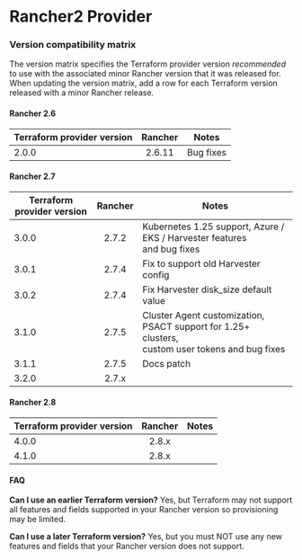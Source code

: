 # Rancher2 Provider

### Version compatibility matrix

The version matrix specifies the Terraform provider version _recommended_ to use with the associated minor Rancher version that it was released for. When updating the version matrix, add a row for each Terraform version released with a minor Rancher release.

#### Rancher 2.6

| Terraform provider version | Rancher |    Notes    |
|----------------------------------------|:-------:|:-----------:|
| 2.0.0                                  | 2.6.11  | Bug fixes   |

#### Rancher 2.7

| Terraform provider version | Rancher | Notes                                                                                               |
|----------------------------|:-------:|-----------------------------------------------------------------------------------------------------|
| 3.0.0                      |  2.7.2  | Kubernetes 1.25 support, Azure / EKS / Harvester features<br/>and bug fixes                         |
| 3.0.1                      |  2.7.4  | Fix to support old Harvester config                                                                 |
| 3.0.2                      |  2.7.4  | Fix Harvester disk_size default value                                                               |
| 3.1.0                      |  2.7.5  | Cluster Agent customization, PSACT support for 1.25+ clusters,<br/>custom user tokens and bug fixes |
| 3.1.1                      |  2.7.5  | Docs patch                                                                                          |
| 3.2.0                      |  2.7.x  |                                                                                                     |

#### Rancher 2.8

| Terraform provider version | Rancher | Notes |
|----------------------------|:-------:|-------|
| 4.0.0                      |  2.8.x  |       |
| 4.1.0                      |  2.8.x  |       |

#### FAQ

**Can I use an earlier Terraform version?** Yes, but Terraform may not support all features and fields supported in your Rancher version so provisioning may be limited.

**Can I use a later Terraform version?** Yes, but you must NOT use any new features and fields that your Rancher version does not support.
